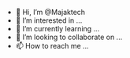 - 👋 Hi, I’m @Majaktech
- 👀 I’m interested in ...
- 🌱 I’m currently learning ...
- 💞️ I’m looking to collaborate on ...
- 📫 How to reach me ...

<!---
Majaktech/Majaktech is a ✨ special ✨ repository because its `README.md` (this file) appears on your GitHub profile.
You can click the Preview link to take a look at your changes.
--->
